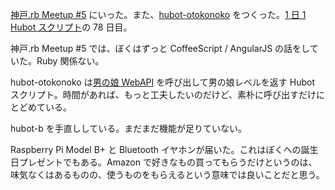 [神戸.rb Meetup #5][koberb#5] にいった。また、[hubot-otokonoko][gh:bouzuya/hubot-otokonoko] をつくった。[1 日 1 Hubot スクリプト][hubot-script-per-day]の 78 日目。

神戸.rb Meetup #5 では、ぼくはずっと CoffeeScript / AngularJS の話をしていた。Ruby 関係ない。

hubot-otokonoko は[男の娘 WebAPI][otokonoko] を呼び出して男の娘レベルを返す Hubot スクリプト。時間があれば、もっと工夫したいのだけど、素朴に呼び出すだけにとどめている。

hubot-b を手直ししている。まだまだ機能が足りていない。

Raspberry Pi Model B+ と Bluetooth イヤホンが届いた。これはぼくへの誕生日プレゼントでもある。Amazon で好きなもの買ってもらうだけというのは、味気なくはあるものの、使うものをもらえるという意味では良いことだと思う。

[otokonoko]: https://pds.polestars.jp/contents/campaign.html
[koberb#5]: http://koberb.doorkeeper.jp/events/15522
[gh:bouzuya/hubot-otokonoko]: https://github.com/bouzuya/hubot-otokonoko
[hubot-script-per-day]: http://blog.bouzuya.net/posts?tags=hubot-script-per-day
